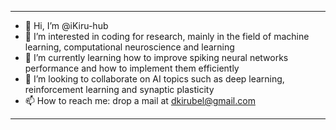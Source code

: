 -------------------------------------------------------------------------------------------------------------------------------
                                                                                                                               
- 👋 Hi, I’m @iKiru-hub                                                                                                        
- 👀 I’m interested in coding for research, mainly in the field of machine learning, computational neuroscience and learning   
- 🌱 I’m currently learning how to improve spiking neural networks performance and how to implement them efficiently           
- 💞️ I’m looking to collaborate on AI topics such as deep learning, reinforcement learning and synaptic plasticity             
- 📫 How to reach me: drop a mail at dkirubel@gmail.com                                                                        
                                                                                                                               
-------------------------------------------------------------------------------------------------------------------------------
